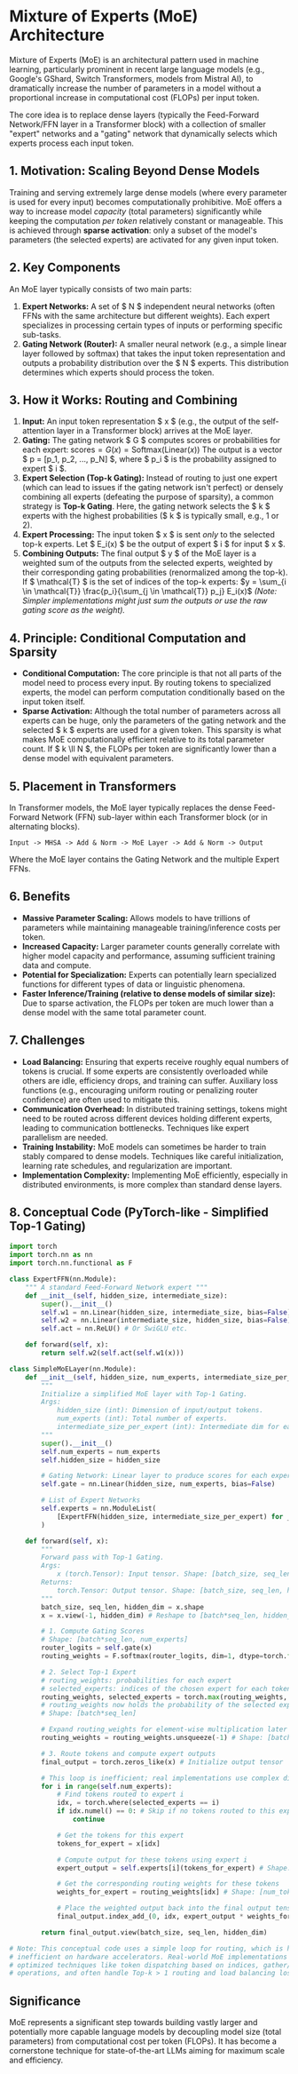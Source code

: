# Mixture of Experts (MoE) Architecture

Mixture of Experts (MoE) is an architectural pattern used in machine learning, particularly prominent in recent large language models (e.g., Google's GShard, Switch Transformers, models from Mistral AI), to dramatically increase the number of parameters in a model without a proportional increase in computational cost (FLOPs) per input token.

The core idea is to replace dense layers (typically the Feed-Forward Network/FFN layer in a Transformer block) with a collection of smaller "expert" networks and a "gating" network that dynamically selects which experts process each input token.

## 1. Motivation: Scaling Beyond Dense Models

Training and serving extremely large dense models (where every parameter is used for every input) becomes computationally prohibitive. MoE offers a way to increase model *capacity* (total parameters) significantly while keeping the computation *per token* relatively constant or manageable. This is achieved through **sparse activation**: only a subset of the model's parameters (the selected experts) are activated for any given input token.

## 2. Key Components

An MoE layer typically consists of two main parts:

1.  **Expert Networks:** A set of $ N $ independent neural networks (often FFNs with the same architecture but different weights). Each expert specializes in processing certain types of inputs or performing specific sub-tasks.
2.  **Gating Network (Router):** A smaller neural network (e.g., a simple linear layer followed by softmax) that takes the input token representation and outputs a probability distribution over the $ N $ experts. This distribution determines which experts should process the token.

## 3. How it Works: Routing and Combining

1.  **Input:** An input token representation $ x $ (e.g., the output of the self-attention layer in a Transformer block) arrives at the MoE layer.
2.  **Gating:** The gating network $ G $ computes scores or probabilities for each expert:
    $\text{scores} = G(x) = \text{Softmax}(\text{Linear}(x))$
    The output is a vector $ p = [p_1, p_2, ..., p_N] $, where $ p_i $ is the probability assigned to expert $ i $.
3.  **Expert Selection (Top-k Gating):** Instead of routing to just one expert (which can lead to issues if the gating network isn't perfect) or densely combining all experts (defeating the purpose of sparsity), a common strategy is **Top-k Gating**. Here, the gating network selects the $ k $ experts with the highest probabilities ($ k $ is typically small, e.g., 1 or 2).
4.  **Expert Processing:** The input token $ x $ is sent *only* to the selected top-k experts. Let $ E_i(x) $ be the output of expert $ i $ for input $ x $.
5.  **Combining Outputs:** The final output $ y $ of the MoE layer is a weighted sum of the outputs from the selected experts, weighted by their corresponding gating probabilities (renormalized among the top-k). If $ \mathcal{T} $ is the set of indices of the top-k experts:
    $y = \sum_{i \in \mathcal{T}} \frac{p_i}{\sum_{j \in \mathcal{T}} p_j} E_i(x)$
    *(Note: Simpler implementations might just sum the outputs or use the raw gating score as the weight).*

## 4. Principle: Conditional Computation and Sparsity

*   **Conditional Computation:** The core principle is that not all parts of the model need to process every input. By routing tokens to specialized experts, the model can perform computation conditionally based on the input token itself.
*   **Sparse Activation:** Although the total number of parameters across all experts can be huge, only the parameters of the gating network and the selected $ k $ experts are used for a given token. This sparsity is what makes MoE computationally efficient relative to its total parameter count. If $ k \ll N $, the FLOPs per token are significantly lower than a dense model with equivalent parameters.

## 5. Placement in Transformers

In Transformer models, the MoE layer typically replaces the dense Feed-Forward Network (FFN) sub-layer within each Transformer block (or in alternating blocks).

```
Input -> MHSA -> Add & Norm -> MoE Layer -> Add & Norm -> Output
```
Where the MoE layer contains the Gating Network and the multiple Expert FFNs.

## 6. Benefits

*   **Massive Parameter Scaling:** Allows models to have trillions of parameters while maintaining manageable training/inference costs per token.
*   **Increased Capacity:** Larger parameter counts generally correlate with higher model capacity and performance, assuming sufficient training data and compute.
*   **Potential for Specialization:** Experts can potentially learn specialized functions for different types of data or linguistic phenomena.
*   **Faster Inference/Training (relative to dense models of similar size):** Due to sparse activation, the FLOPs per token are much lower than a dense model with the same total parameter count.

## 7. Challenges

*   **Load Balancing:** Ensuring that experts receive roughly equal numbers of tokens is crucial. If some experts are consistently overloaded while others are idle, efficiency drops, and training can suffer. Auxiliary loss functions (e.g., encouraging uniform routing or penalizing router confidence) are often used to mitigate this.
*   **Communication Overhead:** In distributed training settings, tokens might need to be routed across different devices holding different experts, leading to communication bottlenecks. Techniques like expert parallelism are needed.
*   **Training Instability:** MoE models can sometimes be harder to train stably compared to dense models. Techniques like careful initialization, learning rate schedules, and regularization are important.
*   **Implementation Complexity:** Implementing MoE efficiently, especially in distributed environments, is more complex than standard dense layers.

## 8. Conceptual Code (PyTorch-like - Simplified Top-1 Gating)

```python
import torch
import torch.nn as nn
import torch.nn.functional as F

class ExpertFFN(nn.Module):
    """ A standard Feed-Forward Network expert """
    def __init__(self, hidden_size, intermediate_size):
        super().__init__()
        self.w1 = nn.Linear(hidden_size, intermediate_size, bias=False)
        self.w2 = nn.Linear(intermediate_size, hidden_size, bias=False)
        self.act = nn.ReLU() # Or SwiGLU etc.

    def forward(self, x):
        return self.w2(self.act(self.w1(x)))

class SimpleMoELayer(nn.Module):
    def __init__(self, hidden_size, num_experts, intermediate_size_per_expert):
        """
        Initialize a simplified MoE layer with Top-1 Gating.
        Args:
            hidden_size (int): Dimension of input/output tokens.
            num_experts (int): Total number of experts.
            intermediate_size_per_expert (int): Intermediate dim for each expert FFN.
        """
        super().__init__()
        self.num_experts = num_experts
        self.hidden_size = hidden_size

        # Gating Network: Linear layer to produce scores for each expert
        self.gate = nn.Linear(hidden_size, num_experts, bias=False)

        # List of Expert Networks
        self.experts = nn.ModuleList(
            [ExpertFFN(hidden_size, intermediate_size_per_expert) for _ in range(num_experts)]
        )

    def forward(self, x):
        """
        Forward pass with Top-1 Gating.
        Args:
            x (torch.Tensor): Input tensor. Shape: [batch_size, seq_len, hidden_size]
        Returns:
            torch.Tensor: Output tensor. Shape: [batch_size, seq_len, hidden_size]
        """
        batch_size, seq_len, hidden_dim = x.shape
        x = x.view(-1, hidden_dim) # Reshape to [batch*seq_len, hidden_dim]

        # 1. Compute Gating Scores
        # Shape: [batch*seq_len, num_experts]
        router_logits = self.gate(x)
        routing_weights = F.softmax(router_logits, dim=1, dtype=torch.float)

        # 2. Select Top-1 Expert
        # routing_weights: probabilities for each expert
        # selected_experts: indices of the chosen expert for each token
        routing_weights, selected_experts = torch.max(routing_weights, dim=1)
        # routing_weights now holds the probability of the selected expert
        # Shape: [batch*seq_len]

        # Expand routing_weights for element-wise multiplication later
        routing_weights = routing_weights.unsqueeze(-1) # Shape: [batch*seq_len, 1]

        # 3. Route tokens and compute expert outputs
        final_output = torch.zeros_like(x) # Initialize output tensor

        # This loop is inefficient; real implementations use complex dispatching/masking
        for i in range(self.num_experts):
            # Find tokens routed to expert i
            idx, = torch.where(selected_experts == i)
            if idx.numel() == 0: # Skip if no tokens routed to this expert
                continue

            # Get the tokens for this expert
            tokens_for_expert = x[idx]

            # Compute output for these tokens using expert i
            expert_output = self.experts[i](tokens_for_expert) # Shape: [num_tokens_for_expert, hidden_dim]

            # Get the corresponding routing weights for these tokens
            weights_for_expert = routing_weights[idx] # Shape: [num_tokens_for_expert, 1]

            # Place the weighted output back into the final output tensor
            final_output.index_add_(0, idx, expert_output * weights_for_expert)

        return final_output.view(batch_size, seq_len, hidden_dim)

# Note: This conceptual code uses a simple loop for routing, which is highly
# inefficient on hardware accelerators. Real-world MoE implementations use
# optimized techniques like token dispatching based on indices, gather/scatter
# operations, and often handle Top-k > 1 routing and load balancing losses.
```

## Significance

MoE represents a significant step towards building vastly larger and potentially more capable language models by decoupling model size (total parameters) from computational cost per token (FLOPs). It has become a cornerstone technique for state-of-the-art LLMs aiming for maximum scale and efficiency.
